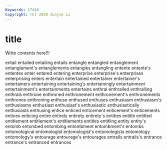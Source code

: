 ```yaml
---
Keywords: 17410
Copyright: (C) 2020 Junjie Li
---
```


# title

Write contents here!!!

entail 
entailed 
entailing 
entails 
entangle 
entangled
entanglement 
entanglement's 
entanglements 
entangles 
entangling 
entente 
entente's 
ententes 
enter 
entered
entering 
enterprise 
enterprise's 
enterprises 
enterprising 
enters 
entertain 
entertained 
entertainer 
entertainer's
entertainers 
entertaining 
entertaining's 
entertainingly 
entertainment 
entertainment's 
entertainments 
entertains 
enthral 
enthralled
enthralling 
enthrals 
enthrone 
enthroned 
enthronement 
enthronement's 
enthronements 
enthrones 
enthroning 
enthuse
enthused 
enthuses 
enthusiasm 
enthusiasm's 
enthusiasms 
enthusiast 
enthusiast's 
enthusiastic 
enthusiastically 
enthusiasts
enthusing 
entice 
enticed 
enticement 
enticement's 
enticements 
entices 
enticing 
entire 
entirely
entirety 
entirety's 
entities 
entitle 
entitled 
entitlement 
entitlement's 
entitlements 
entitles 
entitling
entity 
entity's 
entomb 
entombed 
entombing 
entombment 
entombment's 
entombs 
entomological 
entomologist
entomologist's 
entomologists 
entomology 
entomology's 
entourage 
entourage's 
entourages 
entrails 
entrails's 
entrance
entrance's 
entranced 
entrances 
